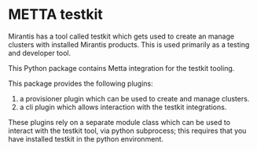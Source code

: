 # METTA testkit

Mirantis has a tool called testkit which gets used to create an manage clusters
with installed Mirantis products.  This is used primarily as a testing and
developer tool.

This Python package contains Metta integration for the testkit tooling.

This package provides the following plugins:

1. a provisioner plugin which can be used to create and manage clusters.
2. a cli plugin which allows interaction with the testkit integrations.

These plugins rely on a separate module class which can be used to interact
with the testkit tool, via python subprocess; this requires that you have
installed testkit in the python environment.
